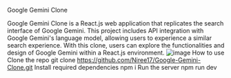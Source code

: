 Google Gemini Clone


Google Gemini Clone is a React.js web application that replicates the search interface of Google Gemini. This project includes API integration with Google Gemini's language model, allowing users to experience a similar search experience. With this clone, users can explore the functionalities and design of Google Gemini within a React.js environment.
![image](https://github.com/user-attachments/assets/00ae3dec-8935-4e66-b6f1-0589fcbe849a)
How to use
Clone the repo git clone https://github.com/Niree17/Google-Gemini-Clone.git
Install required dependencies npm i
Run the server npm run dev
